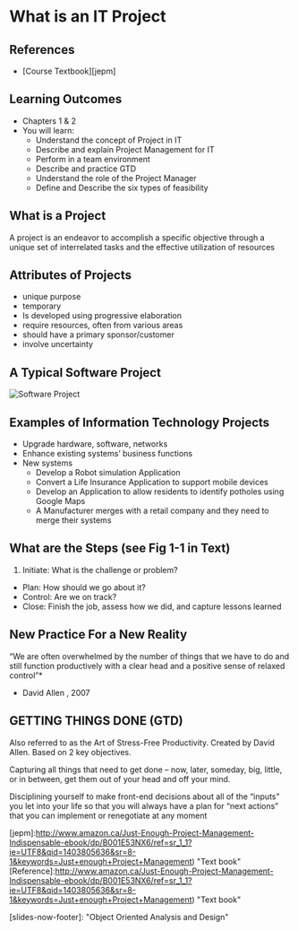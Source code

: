 # What is an IT Project

## References

- [Course Textbook][jepm]

## Learning Outcomes ##
- Chapters 1 & 2
- You will learn:
	- Understand the concept of Project in IT
	-  Describe and explain Project Management for IT
	- Perform in a team environment
	-  Describe and practice GTD
	- Understand the role of the Project Manager
	- Define and Describe the six types of feasibility
	
## What is a Project 
A project is an endeavor to accomplish a specific objective through a unique set of interrelated tasks and the effective utilization of resources
 
## Attributes of Projects
- unique purpose
- temporary
- Is developed using progressive elaboration
- require resources, often from various areas
- should have a primary sponsor/customer
- involve uncertainty

## A Typical Software Project
![Software Project][software-project]

## Examples of Information Technology Projects
- Upgrade hardware, software, networks
- Enhance existing systems’ business functions
- New systems
	- Develop a Robot simulation Application 
	- Convert a Life Insurance Application to support mobile devices
	- Develop an Application to allow residents to identify potholes using Google Maps
	- A Manufacturer merges with a retail company and they need to merge their systems

## What are the Steps (see Fig 1-1 in Text)
1. Initiate: What is the challenge or problem?
- Plan: How should we go about it?
- Control: Are we on track?
- Close: Finish the job, assess how we did, and capture lessons learned

## New Practice For a New Reality
 “We are often overwhelmed by the number of things that we have to do and still function productively with a clear head and a positive sense of relaxed control”*
 
* David Allen , 2007

##  GETTING THINGS DONE  (GTD)

Also referred to as the Art of Stress-Free Productivity.  Created by David Allen.
Based on 2 key objectives.

Capturing all things that need to get done – now, later, someday, big, little, or in between, get them out of your head and off your mind.

Disciplining yourself to make front-end decisions about all of the “inputs” you let into your life so that you will always have a plan for “next actions” that you can implement or renegotiate at any moment

[jepm]:http://www.amazon.ca/Just-Enough-Project-Management-Indispensable-ebook/dp/B001E53NX6/ref=sr_1_1?ie=UTF8&qid=1403805636&sr=8-1&keywords=Just+enough+Project+Management) "Text book"
[Reference]:http://www.amazon.ca/Just-Enough-Project-Management-Indispensable-ebook/dp/B001E53NX6/ref=sr_1_1?ie=UTF8&qid=1403805636&sr=8-1&keywords=Just+enough+Project+Management) "Text book"

[software-project]: https://dl.dropboxusercontent.com/u/540785/oosa-wiki/software-project.jpg

[slides-now-footer]: "Object Oriented Analysis and Design"